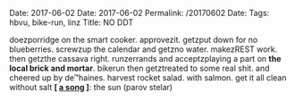 Date: 2017-06-02
Date: 2017-06-02
Permalink: /20170602
Date: 
Tags:  hbvu, bike-run, linz
Title: NO DDT
  
doezporridge on the smart cooker. approvezit. getzput down for no blueberries. screwzup the calendar and getzno water. makezREST work. then getzthe cassava right. runzerrands and acceptzplaying a part on **the local brick and mortar**. bikerun then getztreated to some real shit. and cheered up by de™haines. harvest rocket salad. with salmon. get it all clean without salt
**[ [a song](https://www.youtube.com/watch?v=ezswBxBZhBc) ]**: the sun (parov stelar)  
